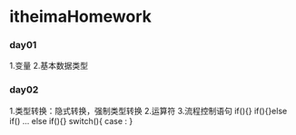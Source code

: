 # itheimaHomework

### day01
1.变量
2.基本数据类型
### day02
1.类型转换：隐式转换，强制类型转换
2.运算符
3.流程控制语句
  if(){}
  if(){}else
  if() ... else if(){}
  switch(){
    case :
  }
